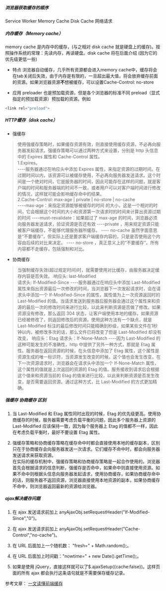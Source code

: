 






##### 浏览器获取缓存的顺序
Service Worker
Memory Cache
Disk Cache
网络请求


##### 内存缓存（Memory cache）
memory cache 是内存中的缓存，(与之相对 disk cache 就是硬盘上的缓存)。按照操作系统的常理：先读内存，再读硬盘。disk cache 将在后面介绍 (因为它的优先级更低一些)

- 特点
浏览器自动缓存，几乎所有资源都会进入memory cache中，缓存将会在tab关闭后失效，由于内存是有限的，一旦超出最大值，将会放弃缓存前面的资源。如果浏览器资源**不**想被缓存，可以设置Cache-Control: no-store

- 应用
preloader 也是预加载资源，但是各个浏览器的标准不同
preload（显式指定的预加载资源）预加载的资源。例如
```javascript
<link rel="preload">
```

##### HTTP缓存（disk cache）
- 强缓存
>  使用强缓存策略时，如果缓存资源有效，则直接使用缓存资源，不必再向服务器发起请求。强缓存策略可以通过两种方式来设置，分别是 http 头信息中的 Expires 属性和 Cache-Control 属性。  
1.Expires。  
----服务器通过在响应头中添加 Expires 属性，来指定资源的过期时间。在过期时间以内，该资源可以被缓存使用，不必再向服务器发送请求。这个时间是一个绝对时间，它是服务器的时间，因此可能存在这样的问题，就是客户端的时间和服务器端的时间不一致，或者用户可以对客户端时间进行修改的情况，这样就可能会影响缓存命中的结果。  
2.Cache-Control: max-age | private | no-store | no-cache  
----max-age：来指定资源能够被缓存的时间
的大小，这是一个相对的时间，它会根据这个时间的大小和资源第一次请求时的时间来计算出资源过期的时间
----must-revalidate：如果超过了 max-age 的时间，浏览器必须向服务器发送请求，验证资源是否还有效
----private ，用来规定资源只能被客户端缓存，不能够代理服务器所缓存。
---- no-cache 虽然字面意思是“不要缓存”，但实际上还是要求客户端缓存内容的，只是是否使用这个内容由后续的对比来决定。
---- no-store ，真正意义上的“不要缓存”。所有内容都不走缓存，包括强制和对比。

- 协商缓存
> 当强制缓存失效(超过规定时间)时，就需要使用对比缓存，由服务器决定缓存内容是否失效。
  响应头: last-Modified   
  请求头: If-Modified-Since
  ----服务器通过在响应头中添加 Last-Modified 属性来指出资源最后一次修改的时间，当浏览器下一次发起请求时，会在请求头中添加一个 If-Modified-Since 的属性，属性值为上一次资源返回时的 Last-Modified 的值。当请求发送到服务器后服务器会通过这个属性来和资源的最后一次的修改时间来进行比较，以此来判断资源是否做了修改。如果资源没有修改，那么返回 304 状态，让客户端使用本地的缓存。如果资源已经被修改了，则返回修改后的资源。使用这种方法有一个缺点，就是 Last-Modified 标注的最后修改时间只能精确到秒级，如果某些文件在1秒钟以内，被修改多次的话，那么文件已将改变了但是 Last-Modified 却没有改变，
  响应头：Etag
  请求头：If-None-Match
  ----因为 Last-Modified 的这种可能发生的不准确性，http 中提供了另外一种方式，那就是 Etag 属性。服务器在返回资源的时候，在头信息中添加了 Etag 属性，这个属性是资源生成的唯一标识符，当资源发生改变的时候，这个值也会发生改变。在下一次资源请求时，浏览器会在请求头中添加一个 If-None-Match 属性，这个属性的值就是上次返回的资源的 Etag 的值。服务接收到请求后会根据这个值来和资源当前的 Etag 的值来进行比较，以此来判断资源是否发生改变，是否需要返回资源。通过这种方式，比 Last-Modified 的方式更加精确。


##### 强缓存 协商缓存 区别
1. 当 Last-Modified 和 Etag 属性同时出现的时候，Etag 的优先级更高。使用协商缓存的时候，服务器需要考虑负载平衡的问题，因此多个服务器上资源的 Last-Modified 应该保持一致，因为每个服务器上 Etag 的值都不一样，因此在考虑负载平衡时，最好不要设置 Etag 属性。

2. 强缓存策略和协商缓存策略在缓存命中时都会直接使用本地的缓存副本，区别只在于协商缓存会向服务器发送一次请求。它们缓存不命中时，都会向服务器发送请求来获取资源。  
在实际的缓存机制中，强缓存策略和协商缓存策略是一起合作使用的。浏览器首先会根据请求的信息判断，强缓存是否命中，如果命中则直接使用资源。如果不命中则根据头信息向服务器发起请求，使用协商缓存，如果协商缓存命中的话，则服务器不返回资源，浏览器直接使用本地资源的副本，如果协商缓存不命中，则浏览器返回最新的资源给浏览器。


##### ajax解决缓存问题
1. 在 ajax 发送请求前加上 anyAjaxObj.setRequestHeader("If-Modified-Since","0")。
2. 在 ajax 发送请求前加上 anyAjaxObj.setRequestHeader("Cache-Control","no-cache")。

3. 在 URL 后面加上一个随机数： "fresh=" + Math.random();。

4. 在 URL 后面加上时间戳："nowtime=" + new Date().getTime();。

5. 如果是使用 jQuery，直接这样就可以了$.ajaxSetup({cache:false})。这样页面的所有 ajax 都会执行这条语句就是不需要保存缓存记录。


参考文章：
[一文读懂前端缓存](https://zhuanlan.zhihu.com/p/44789005)